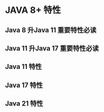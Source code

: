 # JAVA 8+ 特性



## Java 8 升Java 11 重要特性必读

## Java 11 升Java 17 重要特性必读

## Java 11 特性

## Java 17 特性

## Java 21 特性
